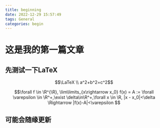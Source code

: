 ```yaml
---
title: beginning
date: 2022-12-29 15:57:49
tags: General
categories: begin
---
```


# 这是我的第一篇文章

## 先测试一下LaTeX

$$\LaTeX \\ a^2+b^2=c^2$$

$$\forall f \in \R^{\R}, \lim\limits_{x\rightarrow x_0} f(x) = A := \forall \varepsilon \in \R^+,\exist \delta\in\R^+,\forall x \in \R, |x - x_0|<\delta \Rightarrow |f(x)-A|<\varepsilon $$

## 可能会随缘更新